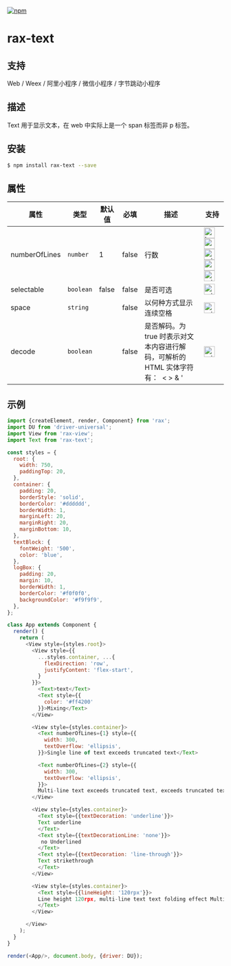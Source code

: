 [![npm](https://img.shields.io/npm/v/rax-text.svg)](https://www.npmjs.com/package/rax-text)

# rax-text

## 支持
Web / Weex / 阿里小程序 / 微信小程序 / 字节跳动小程序

## 描述
Text 用于显示文本，在 web 中实际上是一个 span 标签而非 p 标签。 
## 安装

```bash
$ npm install rax-text --save
```

## 属性

| **属性**    | **类型**   | **默认值** | **必填** | **描述**           | **支持** |
| ----------- | ---------- | ---------- | ------------ | ------------------ | ------------ |
| numberOfLines     | `number` | 1         |   false           | 行数 | <img alt="browser" src="https://gw.alicdn.com/tfs/TB1uYFobGSs3KVjSZPiXXcsiVXa-200-200.svg" width="25px" height="25px" /><img alt="weex" src="https://gw.alicdn.com/tfs/TB1jM0ebMaH3KVjSZFjXXcFWpXa-200-200.svg" width="25px" height="25px" /><img alt="miniApp" src="https://gw.alicdn.com/tfs/TB1bBpmbRCw3KVjSZFuXXcAOpXa-200-200.svg" width="25px" height="25px" /><img alt="quickApp" src="https://gw.alicdn.com/tfs/TB1MP7EwQT2gK0jSZPcXXcKkpXa-200-200.svg" width="25px" height="25px"> <img alt="miniApp" src="https://gw.alicdn.com/tfs/TB1jFtVzO_1gK0jSZFqXXcpaXXa-200-200.svg" width="25px" height="25px" /> |
| selectable     | `boolean` | false         |   false           | 是否可选 | <img alt="miniApp" src="https://gw.alicdn.com/tfs/TB1bBpmbRCw3KVjSZFuXXcAOpXa-200-200.svg" width="25px" height="25px" />   |
| space     | `string` |         |         false     | 以何种方式显示连续空格 | <img alt="miniApp" src="https://gw.alicdn.com/tfs/TB1bBpmbRCw3KVjSZFuXXcAOpXa-200-200.svg" width="25px" height="25px" />  |
| decode     | `boolean` |         |   false           | 是否解码。为 true 时表示对文本内容进行解码，可解析的 HTML 实体字符有：&nbsp; &lt; &gt; &amp; &apos; &ensp; &emsp; | <img alt="miniApp" src="https://gw.alicdn.com/tfs/TB1bBpmbRCw3KVjSZFuXXcAOpXa-200-200.svg" width="25px" height="25px" />  |
## 示例
```js
import {createElement, render, Component} from 'rax';
import DU from 'driver-universal';
import View from 'rax-view';
import Text from 'rax-text';

const styles = {
  root: {
    width: 750,
    paddingTop: 20,
  },
  container: {
    padding: 20,
    borderStyle: 'solid',
    borderColor: '#dddddd',
    borderWidth: 1,
    marginLeft: 20,
    marginRight: 20,
    marginBottom: 10,
  },
  textBlock: {
    fontWeight: '500',
    color: 'blue',
  },
  logBox: {
    padding: 20,
    margin: 10,
    borderWidth: 1,
    borderColor: '#f0f0f0',
    backgroundColor: '#f9f9f9',
  },
};

class App extends Component {
  render() {
    return (
      <View style={styles.root}>
        <View style={{
          ...styles.container, ...{
            flexDirection: 'row',
            justifyContent: 'flex-start',
          }
        }}>
          <Text>text</Text>
          <Text style={{
            color: '#ff4200'
          }}>Mixing</Text>
        </View>

        <View style={styles.container}>
          <Text numberOfLines={1} style={{
            width: 300,
            textOverflow: 'ellipsis',
          }}>Single line of text exceeds truncated text</Text>

          <Text numberOfLines={2} style={{
            width: 300,
            textOverflow: 'ellipsis',
          }}>
          Multi-line text exceeds truncated text, exceeds truncated text, exceeds truncated text, exceeds truncated text</Text>
        </View>

        <View style={styles.container}>
          <Text style={{textDecoration: 'underline'}}>
          Text underline
          </Text>
          <Text style={{textDecorationLine: 'none'}}>
           no Underlined
          </Text>
          <Text style={{textDecoration: 'line-through'}}>
          Text strikethrough
          </Text>
        </View>

        <View style={styles.container}>
          <Text style={{lineHeight: '120rpx'}}>
          Line height 120rpx, multi-line text text folding effect Multi-line text text folding effect
          </Text>
        </View>

      </View>
    );
  }
}

render(<App/>, document.body, {driver: DU});

```


